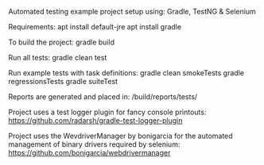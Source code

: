 Automated testing example project setup using: Gradle, TestNG & Selenium

Requirements: 
apt install default-jre
apt install gradle

To build the project:
gradle build

Run all tests:
gradle clean test

Run example tests with task definitions:
gradle clean smokeTests
gradle regressionsTests
gradle suiteTest

Reports are generated and placed in:
/build/reports/tests/

Project uses a test logger plugin for fancy console printouts:
https://github.com/radarsh/gradle-test-logger-plugin

Project uses the WevdriverManager by bonigarcia for the automated management of binary drivers required by selenium:
https://github.com/bonigarcia/webdrivermanager
